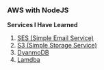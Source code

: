 ### AWS with NodeJS

**Services I Have Learned**

1. [SES (Simple Email Service)](./ses)
2. [S3 (Simple Storage Service)](./s3)
3. [DyanmoDB](./dynamodb)
4. [Lamdba](./lambda-nodejs-22)